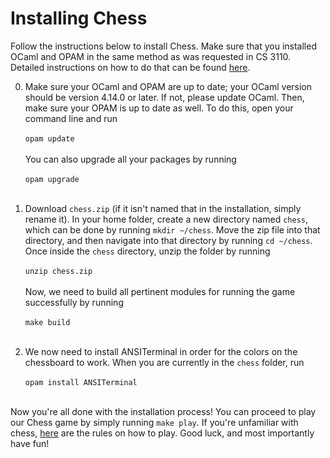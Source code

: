 # Installing Chess

Follow the instructions below to install Chess. Make sure that you installed OCaml and OPAM in the same method as was requested in CS 3110. Detailed instructions on how to do that can be found [here](https://cs3110.github.io/textbook/chapters/preface/install.html#). 

0. Make sure your OCaml and OPAM are up to date; your OCaml version should be version 4.14.0 or later. If not, please update OCaml. Then, make sure your OPAM is up to date as well. To do this, open your command line and run <br/> <br/> `opam update` <br/><br/> You can also upgrade all your packages by running <br/><br/>`opam upgrade`<br/><br/>
1. Download `chess.zip` (if it isn't named that in the installation, simply rename it). In your home folder, create a new directory named `chess`, which can be done by running `mkdir ~/chess`. Move the zip file into that directory, and then navigate into that directory by running `cd ~/chess`. Once inside the `chess` directory, unzip the folder by running
<br/><br/> `unzip chess.zip`<br/> <br/> Now, we need to build all pertinent modules for running the game successfully by running <br/><br/> `make build`<br/> <br/> 

2. We now need to install ANSITerminal in order for the colors on the chessboard to work. When you are currently in the `chess` folder, run <br/> <br/> `opam install ANSITerminal`<br/> <br/>

Now you're all done with the installation process! You can proceed to play our Chess game by simply running `make play`. If you're unfamiliar with chess, [here](https://www.chess.com/learn-how-to-play-chess) are the rules on how to play. Good luck, and most importantly have fun!

